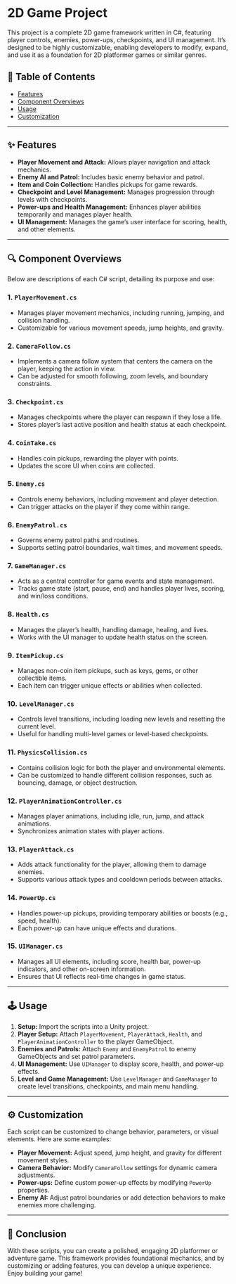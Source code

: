 # 2D Game Project

This project is a complete 2D game framework written in C#, featuring player controls, enemies, power-ups, checkpoints, and UI management. It’s designed to be highly customizable, enabling developers to modify, expand, and use it as a foundation for 2D platformer games or similar genres.

## 📜 Table of Contents
- [Features](#features)
- [Component Overviews](#component-overviews)
- [Usage](#usage)
- [Customization](#customization)

---

## ✨ Features

- **Player Movement and Attack:** Allows player navigation and attack mechanics.
- **Enemy AI and Patrol:** Includes basic enemy behavior and patrol.
- **Item and Coin Collection:** Handles pickups for game rewards.
- **Checkpoint and Level Management:** Manages progression through levels with checkpoints.
- **Power-ups and Health Management:** Enhances player abilities temporarily and manages player health.
- **UI Management:** Manages the game’s user interface for scoring, health, and other elements.

---

## 🔍 Component Overviews

Below are descriptions of each C# script, detailing its purpose and use:

### 1. `PlayerMovement.cs`
   - Manages player movement mechanics, including running, jumping, and collision handling.
   - Customizable for various movement speeds, jump heights, and gravity.

### 2. `CameraFollow.cs`
   - Implements a camera follow system that centers the camera on the player, keeping the action in view.
   - Can be adjusted for smooth following, zoom levels, and boundary constraints.

### 3. `Checkpoint.cs`
   - Manages checkpoints where the player can respawn if they lose a life.
   - Stores player’s last active position and health status at each checkpoint.

### 4. `CoinTake.cs`
   - Handles coin pickups, rewarding the player with points.
   - Updates the score UI when coins are collected.

### 5. `Enemy.cs`
   - Controls enemy behaviors, including movement and player detection.
   - Can trigger attacks on the player if they come within range.

### 6. `EnemyPatrol.cs`
   - Governs enemy patrol paths and routines.
   - Supports setting patrol boundaries, wait times, and movement speeds.

### 7. `GameManager.cs`
   - Acts as a central controller for game events and state management.
   - Tracks game state (start, pause, end) and handles player lives, scoring, and win/loss conditions.

### 8. `Health.cs`
   - Manages the player’s health, handling damage, healing, and lives.
   - Works with the UI manager to update health status on the screen.

### 9. `ItemPickup.cs`
   - Manages non-coin item pickups, such as keys, gems, or other collectible items.
   - Each item can trigger unique effects or abilities when collected.

### 10. `LevelManager.cs`
   - Controls level transitions, including loading new levels and resetting the current level.
   - Useful for handling multi-level games or level-based checkpoints.

### 11. `PhysicsCollision.cs`
   - Contains collision logic for both the player and environmental elements.
   - Can be customized to handle different collision responses, such as bouncing, damage, or object destruction.

### 12. `PlayerAnimationController.cs`
   - Manages player animations, including idle, run, jump, and attack animations.
   - Synchronizes animation states with player actions.

### 13. `PlayerAttack.cs`
   - Adds attack functionality for the player, allowing them to damage enemies.
   - Supports various attack types and cooldown periods between attacks.

### 14. `PowerUp.cs`
   - Handles power-up pickups, providing temporary abilities or boosts (e.g., speed, health).
   - Each power-up can have unique effects and durations.

### 15. `UIManager.cs`
   - Manages all UI elements, including score, health bar, power-up indicators, and other on-screen information.
   - Ensures that UI reflects real-time changes in game status.

---

## 🕹️ Usage

1. **Setup:** Import the scripts into a Unity project.
2. **Player Setup:** Attach `PlayerMovement`, `PlayerAttack`, `Health`, and `PlayerAnimationController` to the player GameObject.
3. **Enemies and Patrols:** Attach `Enemy` and `EnemyPatrol` to enemy GameObjects and set patrol parameters.
4. **UI Management:** Use `UIManager` to display score, health, and power-up effects.
5. **Level and Game Management:** Use `LevelManager` and `GameManager` to create level transitions, checkpoints, and main menu handling.

---

## ⚙️ Customization

Each script can be customized to change behavior, parameters, or visual elements. Here are some examples:
- **Player Movement:** Adjust speed, jump height, and gravity for different movement styles.
- **Camera Behavior:** Modify `CameraFollow` settings for dynamic camera adjustments.
- **Power-ups:** Define custom power-up effects by modifying `PowerUp` properties.
- **Enemy AI:** Adjust patrol boundaries or add detection behaviors to make enemies more challenging.

---

## 📢 Conclusion

With these scripts, you can create a polished, engaging 2D platformer or adventure game. This framework provides foundational mechanics, and by customizing or adding features, you can develop a unique experience. Enjoy building your game!

